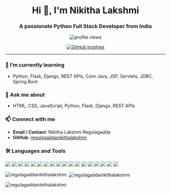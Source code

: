 <h1 align="center">Hi 👋, I'm Nikitha Lakshmi</h1>
<h3 align="center">A passionate Python Full Stack Developer from India</h3>

<p align="center">
  <img src="https://komarev.com/ghpvc/?username=regulagaddanikithalakshmi&label=Profile%20views&color=0e75b6&style=flat" alt="profile views" />
</p>

<p align="center">
  <a href="https://github.com/ryo-ma/github-profile-trophy">
    <img src="https://github-profile-trophy.vercel.app/?username=regulagaddanikithalakshmi" alt="GitHub trophies" />
  </a>
</p>

---

### 🌱 I’m currently learning
- Python, Flask, Django, REST APIs, Core Java, JSP, Servlets, JDBC, Spring Boot

### 💬 Ask me about
- HTML, CSS, JavaScript, Python, Flask, Django, REST APIs

### 📫 Connect with me
- **Email / Contact**: Nikitha Lakshmi Regulagadda  
- **GitHub**: [regulagaddanikithalakshmi](https://github.com/regulagaddanikithalakshmi)

### 🛠 Languages and Tools
<p align="left">
  <img src="https://img.shields.io/badge/Python-3776AB?style=for-the-badge&logo=python&logoColor=white" />
  <img src="https://img.shields.io/badge/Flask-000000?style=for-the-badge&logo=flask&logoColor=white" />
  <img src="https://img.shields.io/badge/Django-092E20?style=for-the-badge&logo=django&logoColor=white" />
  <img src="https://img.shields.io/badge/Java-FD7E14?style=for-the-badge&logo=java&logoColor=white" />
  <img src="https://img.shields.io/badge/HTML5-E34F26?style=for-the-badge&logo=html5&logoColor=white" />
  <img src="https://img.shields.io/badge/CSS3-1572B6?style=for-the-badge&logo=css3&logoColor=white" />
  <img src="https://img.shields.io/badge/JavaScript-F7DF1E?style=for-the-badge&logo=javascript&logoColor=black" />
  <img src="https://img.shields.io/badge/Angular-DD0031?style=for-the-badge&logo=angular&logoColor=white" />
  <img src="https://img.shields.io/badge/React-61DAFB?style=for-the-badge&logo=react&logoColor=black" />
  <img src="https://img.shields.io/badge/Node.js-339933?style=for-the-badge&logo=node.js&logoColor=white" />
  <img src="https://img.shields.io/badge/MySQL-4479A1?style=for-the-badge&logo=mysql&logoColor=white" />
  <img src="https://img.shields.io/badge/MongoDB-47A248?style=for-the-badge&logo=mongodb&logoColor=white" />
  <img src="https://img.shields.io/badge/Oracle-F80000?style=for-the-badge&logo=oracle&logoColor=white" />
  <img src="https://img.shields.io/badge/PostgreSQL-4169E1?style=for-the-badge&logo=postgresql&logoColor=white" />
  <img src="https://img.shields.io/badge/PHP-777BB4?style=for-the-badge&logo=php&logoColor=white" />
  <img src="https://img.shields.io/badge/Git-F05032?style=for-the-badge&logo=git&logoColor=white" />
  <img src="https://img.shields.io/badge/Firebase-FFCA28?style=for-the-badge&logo=firebase&logoColor=black" />
  <img src="https://img.shields.io/badge/Pandas-150458?style=for-the-badge&logo=pandas&logoColor=white" />
</p>

<p><img align="left" src="https://github-readme-stats.vercel.app/api/top-langs?username=regulagaddanikithalakshmi&show_icons=true&locale=en&layout=compact" alt="regulagaddanikithalakshmi" /></p>

<p>&nbsp;<img align="center" src="https://github-readme-stats.vercel.app/api?username=regulagaddanikithalakshmi&show_icons=true&locale=en" alt="regulagaddanikithalakshmi" /></p>

<p><img align="center" src="https://github-readme-streak-stats.herokuapp.com/?user=regulagaddanikithalakshmi&" alt="regulagaddanikithalakshmi" /></p>


